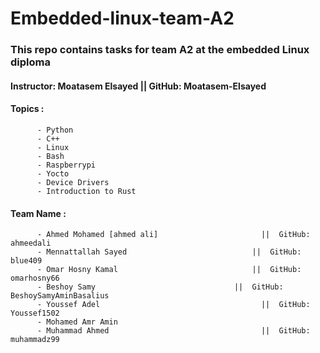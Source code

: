 # Embedded-linux-team-A2
### This repo contains tasks for team A2 at the embedded Linux diploma 
#### Instructor: Moatasem Elsayed  ||  GitHub: Moatasem-Elsayed

#### Topics :         
          - Python
          - C++
          - Linux
          - Bash
          - Raspberrypi
          - Yocto
          - Device Drivers 
          - Introduction to Rust
          
#### Team Name : 
          - Ahmed Mohamed [ahmed ali]	                    ||  GitHub: ahmeedali
          - Mennattallah Sayed                	          ||  GitHub: blue409
          - Omar Hosny Kamal                   	          ||  GitHub: omarhosny66
          - Beshoy Samy	                              ||  GitHub: BeshoySamyAminBasalius
          - Youssef Adel            	                    ||  GitHub: Youssef1502
          - Mohamed Amr Amin	
          - Muhammad Ahmed                                  ||  GitHub: muhammadz99
